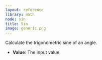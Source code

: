```yaml
---
layout: reference
library: math
node: sin
title: Sin
image: generic.png
---
```

Calculate the trigonometric sine of an angle.

* **Value**: The input value.
